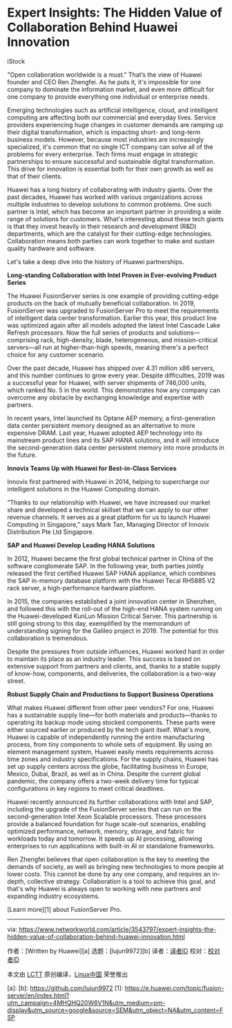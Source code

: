 [#]: collector: (lujun9972)
[#]: translator: ( )
[#]: reviewer: ( )
[#]: publisher: ( )
[#]: url: ( )
[#]: subject: (Expert Insights: The Hidden Value of Collaboration Behind Huawei Innovation)
[#]: via: (https://www.networkworld.com/article/3543797/expert-insights-the-hidden-value-of-collaboration-behind-huawei-innovation.html)
[#]: author: (Written by Huawei )

Expert Insights: The Hidden Value of Collaboration Behind Huawei Innovation
======

iStock

"Open collaboration worldwide is a must." That’s the view of Huawei founder and CEO Ren Zhengfei. As he puts it, it's impossible for one company to dominate the information market, and even more difficult for one company to provide everything one individual or enterprise needs.

Emerging technologies such as artificial intelligence, cloud, and intelligent computing are affecting both our commercial and everyday lives. Service providers experiencing huge changes in customer demands are ramping up their digital transformation, which is impacting short- and long-term business models. However, because most industries are increasingly specialized, it's common that no single ICT company can solve all of the problems for every enterprise. Tech firms must engage in strategic partnerships to ensure successful and sustainable digital transformation. This drive for innovation is essential both for their own growth as well as that of their clients.

Huawei has a long history of collaborating with industry giants. Over the past decades, Huawei has worked with various organizations across multiple industries to develop solutions to common problems. One such partner is Intel, which has become an important partner in providing a wide range of solutions for customers. What's interesting about these tech giants is that they invest heavily in their research and development (R&amp;D) departments, which are the catalyst for their cutting-edge technologies. Collaboration means both parties can work together to make and sustain quality hardware and software.

Let's take a deep dive into the history of Huawei partnerships.

**Long-standing Collaboration with Intel Proven in Ever-evolving Product Series**

The Huawei FusionServer series is one example of providing cutting-edge products on the back of mutually beneficial collaboration. In 2019, FusionServer was upgraded to FusionServer Pro to meet the requirements of intelligent data center transformation. Earlier this year, this product line was optimized again after all models adopted the latest Intel Cascade Lake Refresh processors. Now the full series of products and solutions—comprising rack, high-density, blade, heterogeneous, and mission-critical servers—all run at higher-than-high speeds, meaning there's a perfect choice for any customer scenario.

Over the past decade, Huawei has shipped over 4.31 million x86 servers, and this number continues to grow every year. Despite difficulties, 2019 was a successful year for Huawei, with server shipments of 746,000 units, which ranked No. 5 in the world. This demonstrates how any company can overcome any obstacle by exchanging knowledge and expertise with partners.

In recent years, Intel launched its Optane AEP memory, a first-generation data center persistent memory designed as an alternative to more expensive DRAM. Last year, Huawei adopted AEP technology into its mainstream product lines and its SAP HANA solutions, and it will introduce the second-generation data center persistent memory into more products in the future.

**Innovix Teams Up with Huawei for Best-in-Class Services**

Innovix first partnered with Huawei in 2014, helping to supercharge our intelligent solutions in the Huawei Computing domain.

“Thanks to our relationship with Huawei, we have increased our market share and developed a technical skillset that we can apply to our other revenue channels. It serves as a great platform for us to launch Huawei Computing in Singapore,” says Mark Tan, Managing Director of Innovix Distribution Pte Ltd Singapore.

**SAP and Huawei Develop Leading HANA Solutions**

In 2012, Huawei became the first global technical partner in China of the software conglomerate SAP. In the following year, both parties jointly released the first certified Huawei SAP HANA appliance, which combines the SAP in-memory database platform with the Huawei Tecal RH5885 V2 rack server, a high-performance hardware platform.

In 2015, the companies established a joint innovation center in Shenzhen, and followed this with the roll-out of the high-end HANA system running on the Huawei-developed KunLun Mission Critical Server. This partnership is still going strong to this day, exemplified by the memorandum of understanding signing for the Galileo project in 2019. The potential for this collaboration is tremendous.

Despite the pressures from outside influences, Huawei worked hard in order to maintain its place as an industry leader. This success is based on extensive support from partners and clients, and, thanks to a stable supply of know-how, components, and deliveries, the collaboration is a two-way street.

**Robust Supply Chain and Productions to Support Business Operations**

What makes Huawei different from other peer vendors? For one, Huawei has a sustainable supply line—for both materials and products—thanks to operating its backup mode using stocked components. These parts were either sourced earlier or produced by the tech giant itself. What's more, Huawei is capable of independently running the entire manufacturing process, from tiny components to whole sets of equipment. By using an element management system, Huawei easily meets requirements across time zones and industry specifications. For the supply chains, Huawei has set up supply centers across the globe, facilitating business in Europe, Mexico, Dubai, Brazil, as well as in China. Despite the current global pandemic, the company offers a two-week delivery time for typical configurations in key regions to meet critical deadlines.

Huawei recently announced its further collaborations with Intel and SAP, including the upgrade of the FusionServer series that can run on the second-generation Intel Xeon Scalable processors. These processors provide a balanced foundation for huge scale-out scenarios, enabling optimized performance, network, memory, storage, and fabric for workloads today and tomorrow. It speeds up AI processing, allowing enterprises to run applications with built-in AI or standalone frameworks.

Ren Zhengfei believes that open collaboration is the key to meeting the demands of society, as well as bringing new technologies to more people at lower costs. This cannot be done by any one company, and requires an in-depth, collective strategy. Collaboration is a tool to achieve this goal, and that's why Huawei is always open to working with new partners and expanding industry ecosystems.

[Learn more][1] about FusionServer Pro.

--------------------------------------------------------------------------------

via: https://www.networkworld.com/article/3543797/expert-insights-the-hidden-value-of-collaboration-behind-huawei-innovation.html

作者：[Written by Huawei][a]
选题：[lujun9972][b]
译者：[译者ID](https://github.com/译者ID)
校对：[校对者ID](https://github.com/校对者ID)

本文由 [LCTT](https://github.com/LCTT/TranslateProject) 原创编译，[Linux中国](https://linux.cn/) 荣誉推出

[a]: 
[b]: https://github.com/lujun9972
[1]: https://e.huawei.com/topic/fusion-server/en/index.html?utm_campaign=4MHQHQ20W6V1N&utm_medium=pm-display&utm_source=google&source=SEM&utm_object=NA&utm_content=FSP
